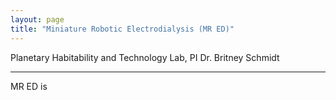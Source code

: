 ```yaml
---
layout: page
title: "Miniature Robotic Electrodialysis (MR ED)"
---
```


Planetary Habitability and Technology Lab, PI Dr. Britney Schmidt

---

MR ED is 
